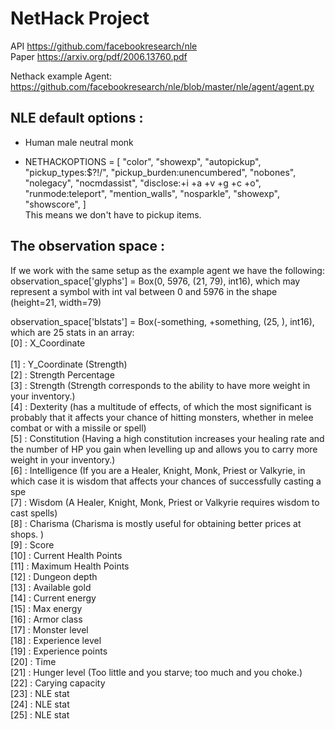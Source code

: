 # NetHack Project
API https://github.com/facebookresearch/nle <br>
Paper https://arxiv.org/pdf/2006.13760.pdf


Nethack example Agent: <br>
https://github.com/facebookresearch/nle/blob/master/nle/agent/agent.py

## NLE default options :
- Human male neutral monk

- NETHACKOPTIONS = [
    "color",
    "showexp",
    "autopickup",
    "pickup_types:$?!/",
    "pickup_burden:unencumbered",
    "nobones",
    "nolegacy",
    "nocmdassist",
    "disclose:+i +a +v +g +c +o",
    "runmode:teleport",
    "mention_walls",
    "nosparkle",
    "showexp",
    "showscore",
] <br>
This means we don't have to pickup items.


## The observation space :
If we work with the same setup as the example agent we have the following: <br>
observation_space['glyphs'] = Box(0, 5976, (21, 79), int16), which may represent a symbol with int val between 0 and 5976 in the shape (height=21, width=79)  <br>

observation_space['blstats'] = Box(-something, +something, (25, ), int16), which are 25 stats in an array: <br>
[0] : X_Coordinate  <br>  
[1] : Y_Coordinate (Strength) <br>
[2] : Strength Percentage<br>
[3] : Strength (Strength corresponds to the ability to have more weight in your inventory.) <br>
[4] : Dexterity (has a multitude of effects, of which the most significant is probably that it affects your chance of hitting monsters, whether in melee combat or with a missile or spell) <br>
[5] : Constitution (Having a high constitution increases your healing rate and the number of HP you gain when levelling up and allows you to carry more weight in your inventory.)<br>
[6] : Intelligence (If you are a Healer, Knight, Monk, Priest or Valkyrie, in which case it is wisdom that affects your chances of successfully casting a spe<br>
[7] : Wisdom  (A Healer, Knight, Monk, Priest or Valkyrie requires wisdom to cast spells) <br>
[8] : Charisma (Charisma is mostly useful for obtaining better prices at shops. )<br>
[9] : Score <br>
[10] : Current Health Points <br>
[11] : Maximum Health Points <br>
[12] : Dungeon depth  <br>
[13] : Available gold <br>
[14] : Current energy <br>
[15] : Max energy <br>
[16] : Armor class <br>
[17] : Monster level <br>
[18] : Experience level <br>
[19] : Experience points <br>
[20] : Time <br>
[21] : Hunger level (Too little and you starve; too much and you choke.) <br>
[22] : Carying capacity <br>
[23] : NLE stat  <br>
[24] : NLE stat   <br>
[25] : NLE stat  <br>






